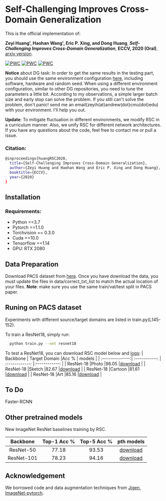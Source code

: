 # Self-Challenging Improves Cross-Domain Generalization

This is the official implementation of: 

**Zeyi Huang', Haohan Wang', Eric P. Xing, and Dong Huang**, ***Self-Challenging Improves Cross-Domain Generalization***, **ECCV, 2020 (Oral)**, [arxiv version](https://arxiv.org/abs/2007.02454).

[![PWC](https://img.shields.io/endpoint.svg?url=https://paperswithcode.com/badge/self-challenging-improves-cross-domain/domain-generalization-on-office-home)](https://paperswithcode.com/sota/domain-generalization-on-office-home?p=self-challenging-improves-cross-domain)
[![PWC](https://img.shields.io/endpoint.svg?url=https://paperswithcode.com/badge/self-challenging-improves-cross-domain/domain-generalization-on-pacs-2)](https://paperswithcode.com/sota/domain-generalization-on-pacs-2?p=self-challenging-improves-cross-domain)
[![PWC](https://img.shields.io/endpoint.svg?url=https://paperswithcode.com/badge/self-challenging-improves-cross-domain/domain-generalization-on-vlcs)](https://paperswithcode.com/sota/domain-generalization-on-vlcs?p=self-challenging-improves-cross-domain)

**Notice** about DG task: In order to get the same results in the testing part, you should use the same environment configuration [here](https://github.com/DeLightCMU/RSC/blob/master/Domain_Generalization/env.txt), including software, hardware and random seed. When using a different environment configuration, similar to other DG repositories, you need to tune the parameters a little bit. According to my observations, a simple larger batch size and early stop can solve the problem. If you still can't solve the problem, don't panic! send me an email(zeyih(at)andrew(dot)cmu(dot)edu) with your environment. I'll help you out.

**Update**: To mitigate fluctuation in different environments, we modify RSC in a curriculum manner. Also, we unify RSC for different network architectures. If you have any questions about the code, feel free to contact me or pull a issue.



### Citation: 

```bash
@inproceedings{huangRSC2020,
  title={Self-Challenging Improves Cross-Domain Generalization},
  author={Zeyi Huang and Haohan Wang and Eric P. Xing and Dong Huang},
  booktitle={ECCV},
  year={2020}
}
```

## Installation

### Requirements:

- Python ==3.7
- Pytorch ==1.1.0
- Torchvision == 0.3.0
- Cuda ==10.0
- Tensorflow ==1.14
- GPU: RTX 2080

## Data Preparation
Download PACS dataset from [here](http://www.eecs.qmul.ac.uk/~dl307/project_iccv2017). Once you have download the data, you must update the files in data/correct_txt_list to match the actual location of your files. **Note**: make sure you use the same train/val/test split in PACS paper.

## Runing on PACS dataset
Experiments with different source/target domains are listed in train.py(L145-152).

To train a ResNet18, simply run:
```bash
  python train.py --net resnet18
```

To test a ResNet18, you can download RSC model below and [logs](https://cmu.box.com/s/yvymx574mr9u76lhqfa01rynimy9tv1p):
| Backbone        | Target Domain |Acc %            | models |
| :--------------:| :-----------: | :------------:  |:------------: |
| ResNet-18       |Photo          |96.05            |[download](https://cmu.box.com/s/hma6aw2ubcjyxpczhto6zortwf8ufin6)   |
| ResNet-18       |Sketch         |82.67            |[download](https://cmu.box.com/s/hfhgwsciz2a6aeg8jhffgwt5yh3dvenq)   |
| ResNet-18       |Cartoon        |81.61            |[download](https://cmu.box.com/s/9rw7z2gxdlq9fsa5sfamjfj1xwj95d54)   |
| ResNet-18       |Art            |85.16            |[download](https://cmu.box.com/s/ixfrzmanpv9t0koutiuaax91a26ylgit)  |


## To Do
Faster-RCNN

## Other pretrained models
New ImageNet ResNet baselines training by RSC.

| Backbone        | Top-1 Acc % |Top-5 Acc % | pth models |
| :--------------:| :--------------: | :------------:  |:------------:  |
| ResNet-50       |77.18           |93.53            |[download](https://cmu.box.com/s/wpcy4mwkfm7gku3q4b115d5y1t69i4s4)   |
| ResNet-101      |78.23           |94.16            |[download](https://cmu.box.com/s/wpcy4mwkfm7gku3q4b115d5y1t69i4s4)   |


## Acknowledgement
We borrowed code and data augmentation techniques from [Jigen](https://github.com/fmcarlucci/JigenDG), [ImageNet-pytorch](https://github.com/pytorch/examples/tree/master/imagenet).
